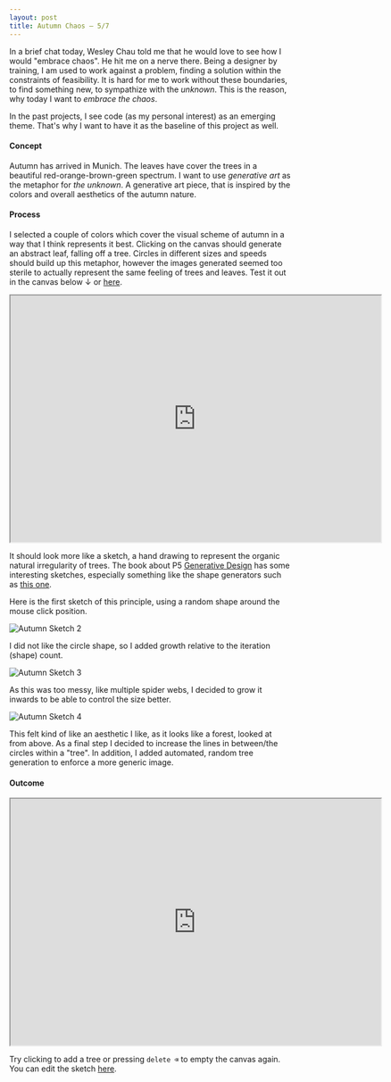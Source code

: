 ```yaml
---
layout: post
title: Autumn Chaos — 5/7
---
```


In a brief chat today, Wesley Chau told me that he would love to see how I would "embrace chaos". He hit me on a nerve there. Being a designer by training, I am used to work against a problem, finding a solution within the constraints of feasibility. It is hard for me to work without these boundaries, to find something new, to sympathize with the *unknown*. This is the reason, why today I want to *embrace the chaos*.

In the past projects, I see code (as my personal interest) as an emerging theme. That's why I want to have it as the baseline of this project as well. 

#### Concept

Autumn has arrived in Munich. The leaves have cover the trees in a beautiful red-orange-brown-green spectrum. I want to use *generative art* as the metaphor for *the unknown*. A generative art piece, that is inspired by the colors and overall aesthetics of the autumn nature.

#### Process

I selected a couple of colors which cover the visual scheme of autumn in a way that I think represents it best. Clicking on the canvas should generate an abstract leaf, falling off a tree. Circles in different sizes and speeds should build up this metaphor, however the images generated seemed too sterile to actually represent the same feeling of trees and leaves. Test it out in the canvas below ↓ or [here](https://editor.p5js.org/olivierbrcknr/sketches/jrD5oLlc0).

<iframe 
    width="664px"
    height="442px"
    src="https://editor.p5js.org/olivierbrcknr/embed/jrD5oLlc0"></iframe>
   

It should look more like a sketch, a hand drawing to represent the organic natural irregularity of trees. The book about P5 [Generative Design](http://www.generative-gestaltung.de/2/) has some interesting sketches, especially something like the shape generators such as [this one](http://www.generative-gestaltung.de/2/sketches/?01_P/P_2_2_6_04). 

Here is the first sketch of this principle, using a random shape around the mouse click position.

![Autumn Sketch 2](/mfadt-ms1-blog/assets/autumn-sketch02@2x.jpg)

I did not like the circle shape, so I added growth relative to the iteration (shape) count.

![Autumn Sketch 3](/mfadt-ms1-blog/assets/autumn-sketch03@2x.jpg)

As this was too messy, like multiple spider webs, I decided to  grow it inwards to be able to control the size better.

![Autumn Sketch 4](/mfadt-ms1-blog/assets/autumn-sketch04@2x.jpg)

This felt kind of like an aesthetic I like, as it looks like a forest, looked at from above. As a final step I decided to increase the lines in between/the circles within a "tree". In addition, I added automated, random tree generation to enforce a more generic image.


#### Outcome

<iframe 
    width="664px"
    height="442px"
    src="https://editor.p5js.org/olivierbrcknr/embed/e5zhjzuMP1"></iframe>
    
Try clicking to add a tree or pressing `delete ⌫` to empty the canvas again. You can edit the sketch [here](https://editor.p5js.org/olivierbrcknr/sketches/e5zhjzuMP1).